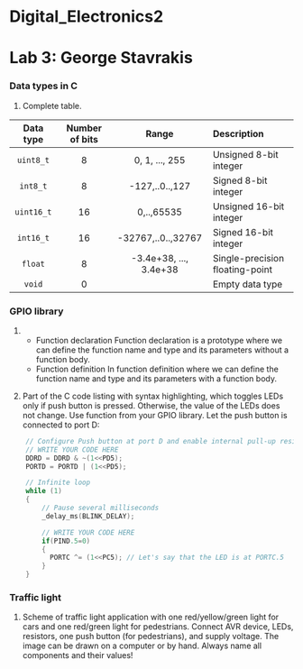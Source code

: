 # Digital_Electronics2

# Lab 3: George Stavrakis


### Data types in C

1. Complete table.

| **Data type** | **Number of bits** | **Range** | **Description** |
| :-: | :-: | :-: | :-- | 
| `uint8_t`  | 8 | 0, 1, ..., 255 | Unsigned 8-bit integer |
| `int8_t`   | 8 | -127,..0..,127 | Signed 8-bit integer |
| `uint16_t` | 16 | 0,..,65535 | Unsigned 16-bit integer |
| `int16_t`  | 16 | -32767,..0..,32767 | Signed 16-bit integer |
| `float`    | 8 | -3.4e+38, ..., 3.4e+38 | Single-precision floating-point |
| `void`     | 0 |  | Empty data type |


### GPIO library

1. 
   * Function declaration
     Function declaration is a prototype where we can define the function name and type and its parameters without a function body.
   * Function definition
     In function definition where we can define the function name and type and its parameters with a function body.
     

2. Part of the C code listing with syntax highlighting, which toggles LEDs only if push button is pressed. Otherwise, the value of the LEDs does not change. Use function from your GPIO library. Let the push button is connected to port D:

```c
    // Configure Push button at port D and enable internal pull-up resistor
    // WRITE YOUR CODE HERE
    DDRD = DDRD & ~(1<<PD5);
    PORTD = PORTD | (1<<PD5);

    // Infinite loop
    while (1)
    {
        // Pause several milliseconds
        _delay_ms(BLINK_DELAY);

        // WRITE YOUR CODE HERE
        if(PIND.5=0)
        {
          PORTC ^= (1<<PC5); // Let's say that the LED is at PORTC.5
        }
    }
```


### Traffic light

1. Scheme of traffic light application with one red/yellow/green light for cars and one red/green light for pedestrians. Connect AVR device, LEDs, resistors, one push button (for pedestrians), and supply voltage. The image can be drawn on a computer or by hand. Always name all components and their values!

   
